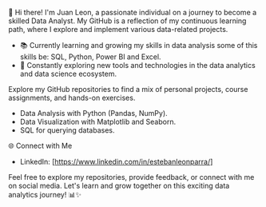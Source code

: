 👋 Hi there! I'm Juan Leon, a passionate individual on a journey to become a skilled Data Analyst. My GitHub is a reflection of my continuous learning path, where I explore and implement various data-related projects.

- 📚 Currently learning and growing my skills in data analysis some of this skills be: SQL, Python, Power BI and Excel.
- 🌱 Constantly exploring new tools and technologies in the data analytics and data science ecosystem.

Explore my GitHub repositories to find a mix of personal projects, course assignments, and hands-on exercises. 

- Data Analysis with Python (Pandas, NumPy).
- Data Visualization with Matplotlib and Seaborn.
- SQL for querying databases.

🌐 Connect with Me

- LinkedIn: [https://www.linkedin.com/in/estebanleonparra/]

Feel free to explore my repositories, provide feedback, or connect with me on social media. Let's learn and grow together on this exciting data analytics journey! 📊✨

